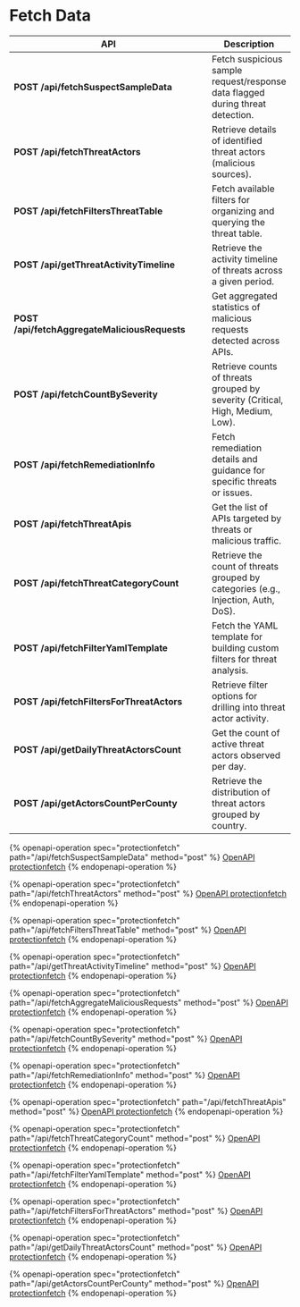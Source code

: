 # Fetch Data

<table data-full-width="true"><thead><tr><th width="413.728515625">API</th><th>Description</th></tr></thead><tbody><tr><td><strong>POST /api/fetchSuspectSampleData</strong></td><td>Fetch suspicious sample request/response data flagged during threat detection.</td></tr><tr><td><strong>POST /api/fetchThreatActors</strong></td><td>Retrieve details of identified threat actors (malicious sources).</td></tr><tr><td><strong>POST /api/fetchFiltersThreatTable</strong></td><td>Fetch available filters for organizing and querying the threat table.</td></tr><tr><td><strong>POST /api/getThreatActivityTimeline</strong></td><td>Retrieve the activity timeline of threats across a given period.</td></tr><tr><td><strong>POST /api/fetchAggregateMaliciousRequests</strong></td><td>Get aggregated statistics of malicious requests detected across APIs.</td></tr><tr><td><strong>POST /api/fetchCountBySeverity</strong></td><td>Retrieve counts of threats grouped by severity (Critical, High, Medium, Low).</td></tr><tr><td><strong>POST /api/fetchRemediationInfo</strong></td><td>Fetch remediation details and guidance for specific threats or issues.</td></tr><tr><td><strong>POST /api/fetchThreatApis</strong></td><td>Get the list of APIs targeted by threats or malicious traffic.</td></tr><tr><td><strong>POST /api/fetchThreatCategoryCount</strong></td><td>Retrieve the count of threats grouped by categories (e.g., Injection, Auth, DoS).</td></tr><tr><td><strong>POST /api/fetchFilterYamlTemplate</strong></td><td>Fetch the YAML template for building custom filters for threat analysis.</td></tr><tr><td><strong>POST /api/fetchFiltersForThreatActors</strong></td><td>Retrieve filter options for drilling into threat actor activity.</td></tr><tr><td><strong>POST /api/getDailyThreatActorsCount</strong></td><td>Get the count of active threat actors observed per day.</td></tr><tr><td><strong>POST /api/getActorsCountPerCounty</strong></td><td>Retrieve the distribution of threat actors grouped by country.</td></tr></tbody></table>

{% openapi-operation spec="protectionfetch" path="/api/fetchSuspectSampleData" method="post" %}
[OpenAPI protectionfetch](https://pastebin.com/raw/sTgtjUgL)
{% endopenapi-operation %}

{% openapi-operation spec="protectionfetch" path="/api/fetchThreatActors" method="post" %}
[OpenAPI protectionfetch](https://pastebin.com/raw/sTgtjUgL)
{% endopenapi-operation %}

{% openapi-operation spec="protectionfetch" path="/api/fetchFiltersThreatTable" method="post" %}
[OpenAPI protectionfetch](https://pastebin.com/raw/sTgtjUgL)
{% endopenapi-operation %}

{% openapi-operation spec="protectionfetch" path="/api/getThreatActivityTimeline" method="post" %}
[OpenAPI protectionfetch](https://pastebin.com/raw/sTgtjUgL)
{% endopenapi-operation %}

{% openapi-operation spec="protectionfetch" path="/api/fetchAggregateMaliciousRequests" method="post" %}
[OpenAPI protectionfetch](https://pastebin.com/raw/sTgtjUgL)
{% endopenapi-operation %}

{% openapi-operation spec="protectionfetch" path="/api/fetchCountBySeverity" method="post" %}
[OpenAPI protectionfetch](https://pastebin.com/raw/sTgtjUgL)
{% endopenapi-operation %}

{% openapi-operation spec="protectionfetch" path="/api/fetchRemediationInfo" method="post" %}
[OpenAPI protectionfetch](https://pastebin.com/raw/sTgtjUgL)
{% endopenapi-operation %}

{% openapi-operation spec="protectionfetch" path="/api/fetchThreatApis" method="post" %}
[OpenAPI protectionfetch](https://pastebin.com/raw/sTgtjUgL)
{% endopenapi-operation %}

{% openapi-operation spec="protectionfetch" path="/api/fetchThreatCategoryCount" method="post" %}
[OpenAPI protectionfetch](https://pastebin.com/raw/sTgtjUgL)
{% endopenapi-operation %}

{% openapi-operation spec="protectionfetch" path="/api/fetchFilterYamlTemplate" method="post" %}
[OpenAPI protectionfetch](https://pastebin.com/raw/sTgtjUgL)
{% endopenapi-operation %}

{% openapi-operation spec="protectionfetch" path="/api/fetchFiltersForThreatActors" method="post" %}
[OpenAPI protectionfetch](https://pastebin.com/raw/sTgtjUgL)
{% endopenapi-operation %}

{% openapi-operation spec="protectionfetch" path="/api/getDailyThreatActorsCount" method="post" %}
[OpenAPI protectionfetch](https://pastebin.com/raw/sTgtjUgL)
{% endopenapi-operation %}

{% openapi-operation spec="protectionfetch" path="/api/getActorsCountPerCounty" method="post" %}
[OpenAPI protectionfetch](https://pastebin.com/raw/sTgtjUgL)
{% endopenapi-operation %}
